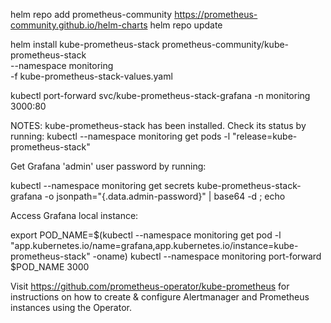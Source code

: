 helm repo add prometheus-community https://prometheus-community.github.io/helm-charts
helm repo update


helm install kube-prometheus-stack prometheus-community/kube-prometheus-stack \
  --namespace monitoring \
  -f kube-prometheus-stack-values.yaml

kubectl port-forward svc/kube-prometheus-stack-grafana -n monitoring 3000:80

NOTES:
kube-prometheus-stack has been installed. Check its status by running:
  kubectl --namespace monitoring get pods -l "release=kube-prometheus-stack"

Get Grafana 'admin' user password by running:

  kubectl --namespace monitoring get secrets kube-prometheus-stack-grafana -o jsonpath="{.data.admin-password}" | base64 -d ; echo

Access Grafana local instance:

  export POD_NAME=$(kubectl --namespace monitoring get pod -l "app.kubernetes.io/name=grafana,app.kubernetes.io/instance=kube-prometheus-stack" -oname)
  kubectl --namespace monitoring port-forward $POD_NAME 3000

Visit https://github.com/prometheus-operator/kube-prometheus for instructions on how to create & configure Alertmanager and Prometheus instances using the Operator.
